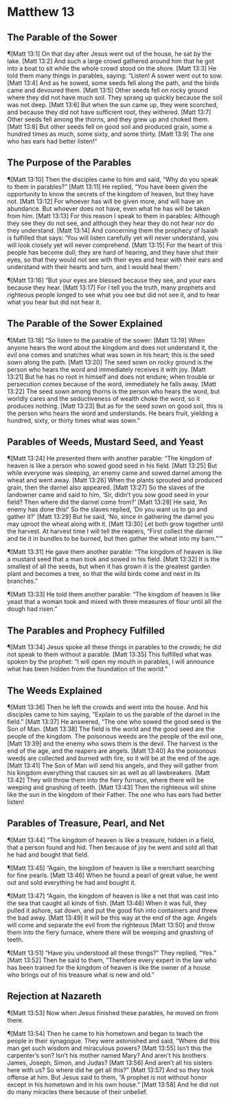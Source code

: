 # Matthew 13

## The Parable of the Sower
¶[Matt 13:1] On that day after Jesus went out of the house, he sat by the lake.
[Matt 13:2] And such a large crowd gathered around him that he got into a boat to sit while the whole crowd stood on the shore.
[Matt 13:3] He told them many things in parables, saying: “Listen! A sower went out to sow.
[Matt 13:4] And as he sowed, some seeds fell along the path, and the birds came and devoured them.
[Matt 13:5] Other seeds fell on rocky ground where they did not have much soil. They sprang up quickly because the soil was not deep.
[Matt 13:6] But when the sun came up, they were scorched, and because they did not have sufficient root, they withered.
[Matt 13:7] Other seeds fell among the thorns, and they grew up and choked them.
[Matt 13:8] But other seeds fell on good soil and produced grain, some a hundred times as much, some sixty, and some thirty.
[Matt 13:9] The one who has ears had better listen!”

## The Purpose of the Parables
¶[Matt 13:10] Then the disciples came to him and said, “Why do you speak to them in parables?”
[Matt 13:11] He replied, “You have been given the opportunity to know the secrets of the kingdom of heaven, but they have not.
[Matt 13:12] For whoever has will be given more, and will have an abundance. But whoever does not have, even what he has will be taken from him.
[Matt 13:13] For this reason I speak to them in parables: Although they see they do not see, and although they hear they do not hear nor do they understand.
[Matt 13:14] And concerning them the prophecy of Isaiah is fulfilled that says: ‘You will listen carefully yet will never understand, you will look closely yet will never comprehend.
[Matt 13:15] For the heart of this people has become dull; they are hard of hearing, and they have shut their eyes, so that they would not see with their eyes and hear with their ears and understand with their hearts and turn, and I would heal them.’

¶[Matt 13:16] “But your eyes are blessed because they see, and your ears because they hear.
[Matt 13:17] For I tell you the truth, many prophets and righteous people longed to see what you see but did not see it, and to hear what you hear but did not hear it.

## The Parable of the Sower Explained
¶[Matt 13:18] “So listen to the parable of the sower:
[Matt 13:19] When anyone hears the word about the kingdom and does not understand it, the evil one comes and snatches what was sown in his heart; this is the seed sown along the path.
[Matt 13:20] The seed sown on rocky ground is the person who hears the word and immediately receives it with joy.
[Matt 13:21] But he has no root in himself and does not endure; when trouble or persecution comes because of the word, immediately he falls away.
[Matt 13:22] The seed sown among thorns is the person who hears the word, but worldly cares and the seductiveness of wealth choke the word, so it produces nothing.
[Matt 13:23] But as for the seed sown on good soil, this is the person who hears the word and understands. He bears fruit, yielding a hundred, sixty, or thirty times what was sown.”

## Parables of Weeds, Mustard Seed, and Yeast
¶[Matt 13:24] He presented them with another parable: “The kingdom of heaven is like a person who sowed good seed in his field.
[Matt 13:25] But while everyone was sleeping, an enemy came and sowed darnel among the wheat and went away.
[Matt 13:26] When the plants sprouted and produced grain, then the darnel also appeared.
[Matt 13:27] So the slaves of the landowner came and said to him, ‘Sir, didn’t you sow good seed in your field? Then where did the darnel come from?’
[Matt 13:28] He said, ‘An enemy has done this!’ So the slaves replied, ‘Do you want us to go and gather it?’
[Matt 13:29] But he said, ‘No, since in gathering the darnel you may uproot the wheat along with it.
[Matt 13:30] Let both grow together until the harvest. At harvest time I will tell the reapers, “First collect the darnel and tie it in bundles to be burned, but then gather the wheat into my barn.”’”

¶[Matt 13:31] He gave them another parable: “The kingdom of heaven is like a mustard seed that a man took and sowed in his field.
[Matt 13:32] It is the smallest of all the seeds, but when it has grown it is the greatest garden plant and becomes a tree, so that the wild birds come and nest in its branches.”

¶[Matt 13:33] He told them another parable: “The kingdom of heaven is like yeast that a woman took and mixed with three measures of flour until all the dough had risen.”

## The Parables and Prophecy Fulfilled
¶[Matt 13:34] Jesus spoke all these things in parables to the crowds; he did not speak to them without a parable.
[Matt 13:35] This fulfilled what was spoken by the prophet: “I will open my mouth in parables, I will announce what has been hidden from the foundation of the world.”

## The Weeds Explained
¶[Matt 13:36] Then he left the crowds and went into the house. And his disciples came to him saying, “Explain to us the parable of the darnel in the field.”
[Matt 13:37] He answered, “The one who sowed the good seed is the Son of Man.
[Matt 13:38] The field is the world and the good seed are the people of the kingdom. The poisonous weeds are the people of the evil one,
[Matt 13:39] and the enemy who sows them is the devil. The harvest is the end of the age, and the reapers are angels.
[Matt 13:40] As the poisonous weeds are collected and burned with fire, so it will be at the end of the age.
[Matt 13:41] The Son of Man will send his angels, and they will gather from his kingdom everything that causes sin as well as all lawbreakers.
[Matt 13:42] They will throw them into the fiery furnace, where there will be weeping and gnashing of teeth.
[Matt 13:43] Then the righteous will shine like the sun in the kingdom of their Father. The one who has ears had better listen!

## Parables of Treasure, Pearl, and Net
¶[Matt 13:44] “The kingdom of heaven is like a treasure, hidden in a field, that a person found and hid. Then because of joy he went and sold all that he had and bought that field.

¶[Matt 13:45] “Again, the kingdom of heaven is like a merchant searching for fine pearls.
[Matt 13:46] When he found a pearl of great value, he went out and sold everything he had and bought it.

¶[Matt 13:47] “Again, the kingdom of heaven is like a net that was cast into the sea that caught all kinds of fish.
[Matt 13:48] When it was full, they pulled it ashore, sat down, and put the good fish into containers and threw the bad away.
[Matt 13:49] It will be this way at the end of the age. Angels will come and separate the evil from the righteous
[Matt 13:50] and throw them into the fiery furnace, where there will be weeping and gnashing of teeth.

¶[Matt 13:51] “Have you understood all these things?” They replied, “Yes.”
[Matt 13:52] Then he said to them, “Therefore every expert in the law who has been trained for the kingdom of heaven is like the owner of a house who brings out of his treasure what is new and old.”

## Rejection at Nazareth
¶[Matt 13:53] Now when Jesus finished these parables, he moved on from there.

¶[Matt 13:54] Then he came to his hometown and began to teach the people in their synagogue. They were astonished and said, “Where did this man get such wisdom and miraculous powers?
[Matt 13:55] Isn’t this the carpenter’s son? Isn’t his mother named Mary? And aren’t his brothers James, Joseph, Simon, and Judas?
[Matt 13:56] And aren’t all his sisters here with us? So where did he get all this?”
[Matt 13:57] And so they took offense at him. But Jesus said to them, “A prophet is not without honor except in his hometown and in his own house.”
[Matt 13:58] And he did not do many miracles there because of their unbelief.
